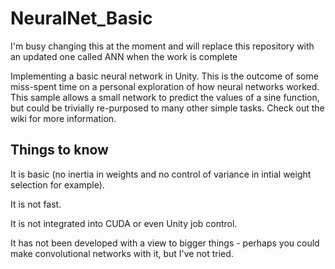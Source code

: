 # NeuralNet_Basic

I'm busy changing this at the moment and will replace this repository with an updated one called ANN when the work is complete

Implementing a basic neural network in Unity. This is the outcome of some miss-spent time on a personal exploration of how neural networks worked. This sample allows a small network to predict the values of a sine function, but could be trivially re-purposed to many other simple tasks. Check out the wiki for more information.

## Things to know
It is basic (no inertia in weights and no control of variance in intial weight selection for example).

It is not fast.

It is not integrated into CUDA or even Unity job control.

It has not been developed with a view to bigger things - perhaps you could make convolutional networks with it, but I've not tried.
